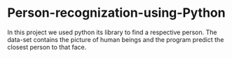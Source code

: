 # Person-recognization-using-Python
In this project we used python its library to find a respective person. The data-set contains the picture of human beings and the program predict the closest person to that face.
